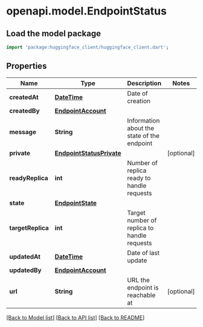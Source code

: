 # openapi.model.EndpointStatus

## Load the model package
```dart
import 'package:huggingface_client/huggingface_client.dart';
```

## Properties
Name | Type | Description | Notes
------------ | ------------- | ------------- | -------------
**createdAt** | [**DateTime**](DateTime.md) | Date of creation | 
**createdBy** | [**EndpointAccount**](EndpointAccount.md) |  | 
**message** | **String** | Information about the state of the endpoint | 
**private** | [**EndpointStatusPrivate**](EndpointStatusPrivate.md) |  | [optional] 
**readyReplica** | **int** | Number of replica ready to handle requests | 
**state** | [**EndpointState**](EndpointState.md) |  | 
**targetReplica** | **int** | Target number of replica to handle requests | 
**updatedAt** | [**DateTime**](DateTime.md) | Date of last update | 
**updatedBy** | [**EndpointAccount**](EndpointAccount.md) |  | 
**url** | **String** | URL the endpoint is reachable at | [optional] 

[[Back to Model list]](../README.md#documentation-for-models) [[Back to API list]](../README.md#documentation-for-api-endpoints) [[Back to README]](../README.md)


